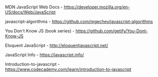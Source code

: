 MDN JavaScript Web Docs - https://developer.mozilla.org/en-US/docs/Web/JavaScript

javascript-algorithms - https://github.com/mgechev/javascript-algorithms

You Don't Know JS (book series) - https://github.com/getify/You-Dont-Know-JS

Eloquent JavaScript - http://eloquentjavascript.net/

JavaScript Info - https://javascript.info/

Introduction-to-javascript - https://www.codecademy.com/learn/introduction-to-javascript